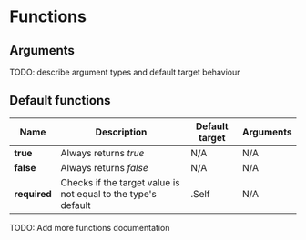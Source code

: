 # Functions

## Arguments

TODO: describe argument types and default target behaviour

## Default functions

| Name | Description | Default target | Arguments |
| --- | --- | --- | --- |
| **true** | Always returns *true* | N/A | N/A |
| **false** | Always returns *false* | N/A | N/A |
| **required** | Checks if the target value is not equal to the type's default | .Self | N/A |

TODO: Add more functions documentation
